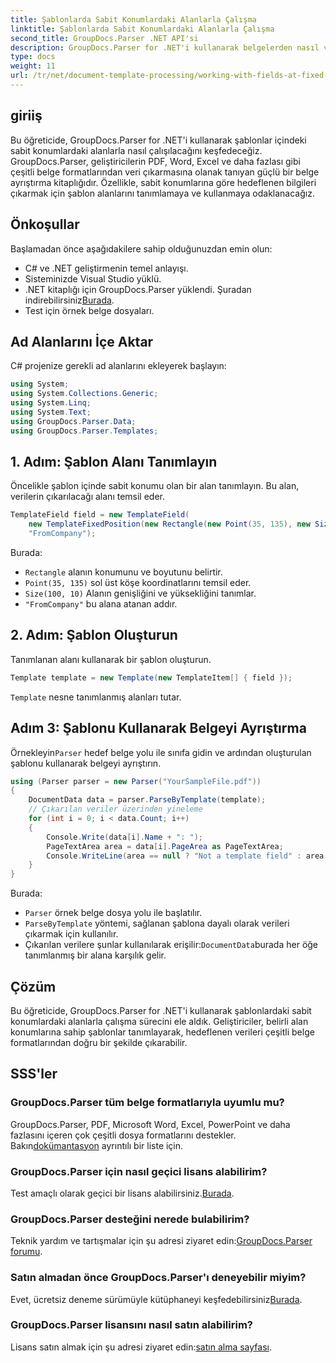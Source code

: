 ```yaml
---
title: Şablonlarda Sabit Konumlardaki Alanlarla Çalışma
linktitle: Şablonlarda Sabit Konumlardaki Alanlarla Çalışma
second_title: GroupDocs.Parser .NET API'si
description: GroupDocs.Parser for .NET'i kullanarak belgelerden nasıl veri ayıklayacağınızı öğrenin. Kod örnekleriyle kapsamlı eğitim.
type: docs
weight: 11
url: /tr/net/document-template-processing/working-with-fields-at-fixed-positions-in-templates/
---
```

## giriiş
Bu öğreticide, GroupDocs.Parser for .NET'i kullanarak şablonlar içindeki sabit konumlardaki alanlarla nasıl çalışılacağını keşfedeceğiz. GroupDocs.Parser, geliştiricilerin PDF, Word, Excel ve daha fazlası gibi çeşitli belge formatlarından veri çıkarmasına olanak tanıyan güçlü bir belge ayrıştırma kitaplığıdır. Özellikle, sabit konumlarına göre hedeflenen bilgileri çıkarmak için şablon alanlarını tanımlamaya ve kullanmaya odaklanacağız.
## Önkoşullar
Başlamadan önce aşağıdakilere sahip olduğunuzdan emin olun:
- C# ve .NET geliştirmenin temel anlayışı.
- Sisteminizde Visual Studio yüklü.
- .NET kitaplığı için GroupDocs.Parser yüklendi. Şuradan indirebilirsiniz[Burada](https://releases.groupdocs.com/parser/net/).
- Test için örnek belge dosyaları.

## Ad Alanlarını İçe Aktar
C# projenize gerekli ad alanlarını ekleyerek başlayın:
```csharp
using System;
using System.Collections.Generic;
using System.Linq;
using System.Text;
using GroupDocs.Parser.Data;
using GroupDocs.Parser.Templates;
```
## 1. Adım: Şablon Alanı Tanımlayın
Öncelikle şablon içinde sabit konumu olan bir alan tanımlayın. Bu alan, verilerin çıkarılacağı alanı temsil eder.
```csharp
TemplateField field = new TemplateField(
    new TemplateFixedPosition(new Rectangle(new Point(35, 135), new Size(100, 10))),
    "FromCompany");
```
Burada:
- `Rectangle` alanın konumunu ve boyutunu belirtir.
- `Point(35, 135)` sol üst köşe koordinatlarını temsil eder.
- `Size(100, 10)` Alanın genişliğini ve yüksekliğini tanımlar.
- `"FromCompany"` bu alana atanan addır.
## 2. Adım: Şablon Oluşturun
Tanımlanan alanı kullanarak bir şablon oluşturun.
```csharp
Template template = new Template(new TemplateItem[] { field });
```
`Template` nesne tanımlanmış alanları tutar.
## Adım 3: Şablonu Kullanarak Belgeyi Ayrıştırma
 Örnekleyin`Parser` hedef belge yolu ile sınıfa gidin ve ardından oluşturulan şablonu kullanarak belgeyi ayrıştırın.
```csharp
using (Parser parser = new Parser("YourSampleFile.pdf"))
{
    DocumentData data = parser.ParseByTemplate(template);
    // Çıkarılan veriler üzerinden yineleme
    for (int i = 0; i < data.Count; i++)
    {
        Console.Write(data[i].Name + ": ");
        PageTextArea area = data[i].PageArea as PageTextArea;
        Console.WriteLine(area == null ? "Not a template field" : area.Text);
    }
}
```
Burada:
- `Parser` örnek belge dosya yolu ile başlatılır.
- `ParseByTemplate` yöntemi, sağlanan şablona dayalı olarak verileri çıkarmak için kullanılır.
-  Çıkarılan verilere şunlar kullanılarak erişilir:`DocumentData`burada her öğe tanımlanmış bir alana karşılık gelir.

## Çözüm
Bu öğreticide, GroupDocs.Parser for .NET'i kullanarak şablonlardaki sabit konumlardaki alanlarla çalışma sürecini ele aldık. Geliştiriciler, belirli alan konumlarına sahip şablonlar tanımlayarak, hedeflenen verileri çeşitli belge formatlarından doğru bir şekilde çıkarabilir.

## SSS'ler
### GroupDocs.Parser tüm belge formatlarıyla uyumlu mu?
 GroupDocs.Parser, PDF, Microsoft Word, Excel, PowerPoint ve daha fazlasını içeren çok çeşitli dosya formatlarını destekler. Bakın[dokümantasyon](https://reference.groupdocs.com/parser/net/) ayrıntılı bir liste için.
### GroupDocs.Parser için nasıl geçici lisans alabilirim?
 Test amaçlı olarak geçici bir lisans alabilirsiniz.[Burada](https://purchase.groupdocs.com/temporary-license/).
### GroupDocs.Parser desteğini nerede bulabilirim?
 Teknik yardım ve tartışmalar için şu adresi ziyaret edin:[GroupDocs.Parser forumu](https://forum.groupdocs.com/c/parser/17).
### Satın almadan önce GroupDocs.Parser'ı deneyebilir miyim?
 Evet, ücretsiz deneme sürümüyle kütüphaneyi keşfedebilirsiniz[Burada](https://releases.groupdocs.com/).
### GroupDocs.Parser lisansını nasıl satın alabilirim?
 Lisans satın almak için şu adresi ziyaret edin:[satın alma sayfası](https://purchase.groupdocs.com/buy).